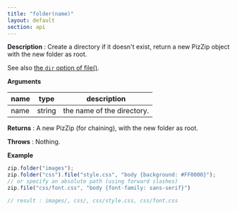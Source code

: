 ```yaml
---
title: "folder(name)"
layout: default
section: api
---
```


__Description__ : Create a directory if it doesn't exist, return a new PizZip
object with the new folder as root.

See also [the `dir` option of file()]({{site.baseurl}}/documentation/api_pizzip/file_data.html).

__Arguments__

name | type   | description
-----|--------|------------
name | string | the name of the directory.

__Returns__ : A new PizZip (for chaining), with the new folder as root.

__Throws__ : Nothing.

<!-- __Complexity__ : **O(1)** -->

__Example__

```js
zip.folder("images");
zip.folder("css").file("style.css", "body {background: #FF0000}");
// or specify an absolute path (using forward slashes)
zip.file("css/font.css", "body {font-family: sans-serif}")

// result : images/, css/, css/style.css, css/font.css
```

